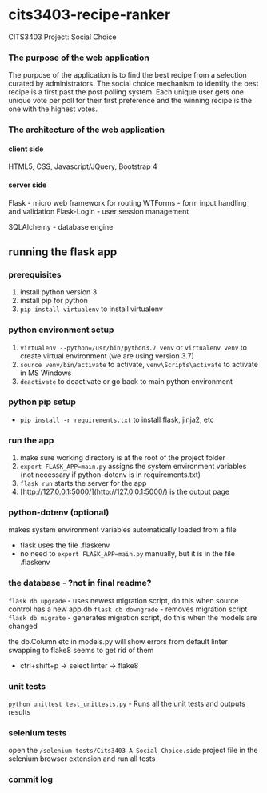 # cits3403-recipe-ranker
CITS3403 Project: Social Choice

### The purpose of the web application
The purpose of the application is to find the best recipe from a selection curated by administrators.
The social choice mechanism to identify the best recipe is a first past the post polling system.
Each unique user gets one unique vote per poll for their first preference and the winning recipe is the one with the highest votes.

### The architecture of the web application
#### client side 
HTML5, CSS, Javascript/JQuery, Bootstrap 4

#### server side
Flask -  micro web framework for routing
    WTForms - form input handling and validation
    Flask-Login - user session management

SQLAlchemy - database engine

## running the flask app

### prerequisites
1. install python version 3
2. install pip for python
3. `pip install virtualenv` to install virtualenv

### python environment setup
1. `virtualenv --python=/usr/bin/python3.7 venv` or `virtualenv venv` to create virtual environment (we are using version 3.7)
2. `source venv/bin/activate` to activate, `venv\Scripts\activate` to activate in MS Windows
3. `deactivate` to deactivate or go back to main python environment

### python pip setup
- `pip install -r requirements.txt` to install flask, jinja2, etc

### run the app
1. make sure working directory is at the root of the project folder
2. `export FLASK_APP=main.py` assigns the system environment variables (not necessary if python-dotenv is in requirements.txt)
3. `flask run` starts the server for the app
4. [http://127.0.0.1:5000/](http://127.0.0.1:5000/) is the output page

### python-dotenv (optional)
makes system environment variables automatically loaded from a file
- flask uses the file .flaskenv
- no need to `export FLASK_APP=main.py` manually, but it is in the file .flaskenv

### the database - ?not in final readme?
`flask db upgrade` - uses newest migration script, do this when source control has a new app.db
`flask db downgrade` - removes migration script
`flask db migrate` - generates migration script, do this when the models are changed

the db.Column etc in models.py will show errors from default linter swapping to flake8 seems to get rid of them
- ctrl+shift+p -> select linter -> flake8 

### unit tests
`python unittest test_unittests.py` - Runs all the unit tests and outputs results

### selenium tests
open the `/selenium-tests/Cits3403 A Social Choice.side` project file in the selenium browser extension and run all tests

### commit log


